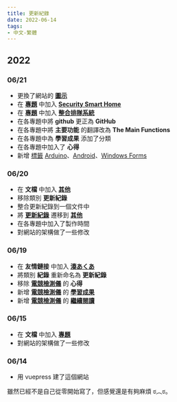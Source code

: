 ```yaml
---
title: 更新紀錄
date: 2022-06-14
tags:
- 中文-繁體
---
```

[湊あくあ]: https://www.youtube.com/channel/UC1opHUrw8rvnsadT-iGp7Cg
[圖示]: /home_page/icon.png
[標籤]: /zh-TW/tag/
[Arduino]: /zh-TW/tag/Arduino/
[Android]: /zh-TW/tag/Android/
[Windows Forms]: /zh-TW/tag/Windows%20Forms/
[專題]: /zh-TW/docs/project/
[電競檢測儀]: /zh-TW/docs/project/psu_sensor/
[學習成果]: /zh-TW/docs/project/psu_sensor/#學習成果
[繼續閱讀]: /zh-TW/docs/project/psu_sensor/#繼續閱讀
[Security Smart Home]: /zh-TW/docs/project/security_smart_home/
[整合排隊系統]: /zh-TW/docs/project/integrated_queue_system/
[其他]: /zh-TW/docs/others/
[更新紀錄]: /zh-TW/docs/others/update_record/

## 2022
### 06/21
* 更換了網站的 **[圖示][]**
* 在 **[專題][]** 中加入 **[Security Smart Home][]**
* 在 **[專題][]** 中加入 **[整合排隊系統][]**
* 在各專題中將 **github** 更正為 **GitHub**
* 在各專題中將 **主要功能** 的翻譯改為 **The Main Functions**
* 在各專題中為 **學習成果** 添加了分類
* 在各專題中加入了 **心得**
* 新增 [標籤][] [Arduino][]、[Android][]、[Windows Forms][]

### 06/20
* 在 **文檔** 中加入 **[其他][]**
* 移除類別 **更新紀錄**
* 整合更新紀錄到一個文件中
* 將 **[更新紀錄][]** 遷移到 **[其他][]**
* 在各專題中加入了製作時間
* 對網站的架構做了一些修改

### 06/19
* 在 **友情鏈接** 中加入 **[湊あくあ][]**
* 將類別 **紀錄** 重新命名為 **更新紀錄**
* 移除 **[電競檢測儀][]** 的 **心得**
* 新增 **[電競檢測儀][]** 的 **[學習成果][]**
* 新增 **[電競檢測儀][]** 的 **[繼續閱讀][]**

### 06/15
* 在 **文檔** 中加入 **[專題][]**
* 對網站的架構做了一些修改

### 06/14
* 用 vuepress 建了這個網站

雖然已經不是自己從零開始寫了，但感覺還是有夠麻煩 ಠ︵ಠ。
